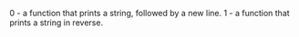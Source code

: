 0 -  a function that prints a string, followed by a new line.
1 -  a function that prints a string in reverse.
